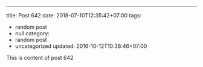 ---
title: Post 642
date: 2018-07-10T12:35:42+07:00
tags:
  - random post
  - null
category:
  - random post
  - uncategorized
updated: 2016-10-12T10:38:46+07:00

This is content of post 642